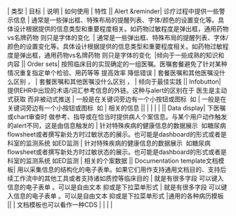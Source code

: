 <?xml version="1.0" encoding="UTF-8"?>
<table>
  <line>| 类型 | 目标 | 说明 | 如何使用 | 特性 |</line>
  <line>| Alert &amp;reminder| 诊疗过程中提供一些警示信息 | 通常是一些弹出框、特殊布局的提醒列表、字体/颜色的设置变化等。具体设计根据提供的信息类型和重要程度相关。如药物过敏程度是弹出框，通用药物vs名牌药物 则只是字体的变化  | 通常是一些弹出框、特殊布局的提醒列表、字体/颜色的设置变化等。具体设计根据提供的信息类型和重要程度相关。如药物过敏程度是弹出框，通用药物vs名牌药物 则只是字体的变化  |倾向于一些成熟的知识和内容 |</line>
  <line>| Order sets| 按照临床目的实现确定的一组医嘱。医嘱套餐避免了针对某种情况重复指定单个检验、用药等等 提高效率 降低错误 | 套餐医嘱和其他医嘱没什么区别 ， | 套餐医嘱和其他医嘱没什么区别 ， | 倾向于最佳实践 |</line>
  <line>| Infobutton| 提供EHR中出现的术语/词汇参考信息的外链。这种与alert的区别在于 医生是主动式获取 而非被动式推送 | 一般是在关键词旁边有一个小按钮或图标  如 | 一般是在关键词旁边有一个小按钮或图标  如 | 相关的信息 |</line>
  <line>| |  |  |  | |</line>
  <line>| Data display| 下医嘱或chart审查时 做参考、指导或在恰当时提供病人个案信息。与某个用户动作触发的alert不同，这是由信息触发的 | 针对特殊疾病的健康信息的数据展示  如糖尿病flowsheet或者撰写新处方时过敏状态的展示。也可能是dashboard的形式或者是科室的监测系统 如ED监测 | 针对特殊疾病的健康信息的数据展示  如糖尿病flowsheet或者撰写新处方时过敏状态的展示。也可能是dashboard的形式或者是科室的监测系统 如ED监测 | 相关的个案数据 |</line>
  <line>| Documentation template文档模板| 用以采集信息的结构化的电子表单。如果它们用作支持通用文档目的、支持后续工作流中的其他工具或者支持诸如质控等临床目的 | 就是有很多字段 可以键入信息的电子表单 。可以是自由文本 抑或是下拉菜单形式 | 就是有很多字段 可以键入信息的电子表单 。可以是自由文本 抑或是下拉菜单形式 |通用的各种病历模板 |</line>
  <line>| | 文档模板也可以看作一种CDS |  |  | |</line>
</table>

